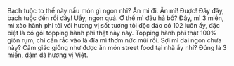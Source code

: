 Bạch tuộc to thế này nấu món gì ngon nhỉ?
Ăn mì đi. Ăn mì!
Được!
Đây đây, bạch tuộc đến rồi đây!
Uầy, ngon quá. Ơ thế mì đâu hả bố?
Đây, mì 3 miền, mì xào hành phi tỏi với hương vị sốt tương tỏi độc đáo có 102 luôn ấy, đặc biệt là có gói topping hành phi thật này này.
Topping hành phi thật 100% giòn rụm, chỉ cần rắc vào là đĩa mì thơm nức mũi rồi.
Sợi mì dai ngon chưa này?
Cảm giác giống như được ăn món street food tại nhà ấy nhỉ?
Đúng là 3 miền, đậm đà hương vị Việt.